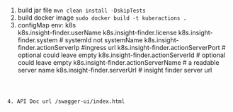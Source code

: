 1. build jar file
``mvn clean install -DskipTests``
2. build docker image
``sudo docker build -t kuberactions .``
3. configMap env: k8s   
   k8s.insight-finder.userName
   k8s.insight-finder.license
   k8s.insight-finder.system # systemId not systemName
   k8s.insight-finder.actionServerIp #ingress url
   k8s.insight-finder.actionServerPort # optional could leave empty
   k8s.insight-finder.actionServerId # optional could leave empty
   k8s.insight-finder.actionServerName # a readable server name
   k8s.insight-finder.serverUrl # insight finder server url
```



4. API Doc url /swagger-ui/index.html